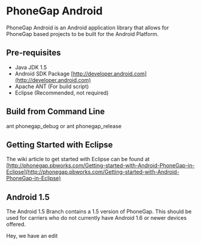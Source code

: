 
PhoneGap Android
=============================================================
PhoneGap Android is an Android application library that allows
for PhoneGap based projects to be built for the Android Platform.

Pre-requisites
-------------------------------------------------------------
  * Java JDK 1.5
  * Android SDK Package [http://developer.android.com](http://developer.android.com)
  * Apache ANT (For build script)
  * Eclipse (Recommended, not required)

Build from Command Line
-------------------------------------------------------------
ant phonegap_debug or ant phonegap_release

Getting Started with Eclipse
-------------------------------------------------------------
The wiki article to get started with Eclipse can be found at [http://phonegap.pbworks.com/Getting-started-with-Android-PhoneGap-in-Eclipse](http://phonegap.pbworks.com/Getting-started-with-Android-PhoneGap-in-Eclipse)

Android 1.5
------------------------------------------------------------
The Android 1.5 Branch contains a 1.5 version of PhoneGap.  This should
be used for carriers who do not currently have Android 1.6 or newer devices
offered.

Hey, we have an edit
